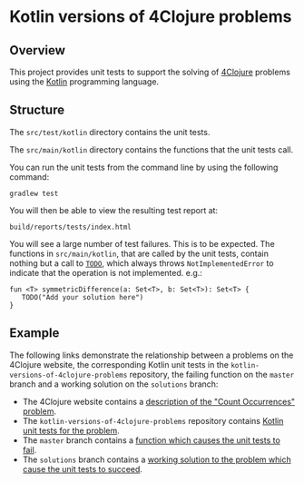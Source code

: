 # Kotlin versions of 4Clojure problems

## Overview

This project provides unit tests to support the solving of [4Clojure](https://www.4clojure.com/) problems using the [Kotlin](https://kotlinlang.org/) programming language.

## Structure

The `src/test/kotlin` directory contains the unit tests.

The `src/main/kotlin` directory contains the functions that the unit tests call.

You can run the unit tests from the command line by using the following command:

```
gradlew test
```

You will then be able to view the resulting test report at:

```
build/reports/tests/index.html
```

You will see a large number of test failures.
This is to be expected.
The functions in `src/main/kotlin`, that are called by the unit tests, contain nothing but a call to [`TODO`](https://kotlinlang.org/api/latest/jvm/stdlib/kotlin/-t-o-d-o.html), which always throws `NotImplementedError` to indicate that the operation is not implemented. e.g.:

```
fun <T> symmetricDifference(a: Set<T>, b: Set<T>): Set<T> {
   TODO("Add your solution here")
}
```

## Example

The following links demonstrate the relationship between a problems on the 4Clojure website, the corresponding Kotlin unit tests in the `kotlin-versions-of-4clojure-problems` repository, the failing function on the `master` branch and a working solution on the `solutions` branch:

- The 4Clojure website contains a [description of the "Count Occurrences" problem](https://www.4clojure.com/problem/55).
- The `kotlin-versions-of-4clojure-problems` repository contains [Kotlin unit tests for the problem](blob/master/src/test/kotlin/kotlin4clojure/medium/count_occurrences/CountOccurrencesTest.kt).
- The `master` branch contains a [function which causes the unit tests to fail](blob/master/src/main/kotlin/kotlin4clojure/medium/count_occurrences/CountOccurrences.kt).
- The `solutions` branch contains a [working solution to the problem which cause the unit tests to succeed](blob/solutions/src/main/kotlin/kotlin4clojure/medium/count_occurrences/CountOccurrences.kt).
